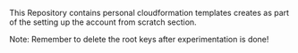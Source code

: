 This Repository contains personal cloudformation templates creates as part of the setting up the account from scratch section.

Note: Remember to delete the root keys after experimentation is done!
